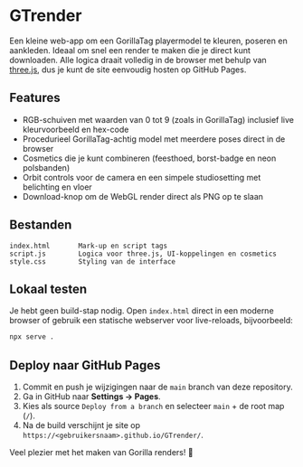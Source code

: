# GTrender

Een kleine web-app om een GorillaTag playermodel te kleuren, poseren en aankleden. Ideaal om snel een render te maken die je direct kunt downloaden. Alle logica draait volledig in de browser met behulp van [three.js](https://threejs.org/), dus je kunt de site eenvoudig hosten op GitHub Pages.

## Features

- RGB-schuiven met waarden van 0 tot 9 (zoals in GorillaTag) inclusief live kleurvoorbeeld en hex-code
- Procedurieel GorillaTag-achtig model met meerdere poses direct in de browser
- Cosmetics die je kunt combineren (feesthoed, borst-badge en neon polsbanden)
- Orbit controls voor de camera en een simpele studiosetting met belichting en vloer
- Download-knop om de WebGL render direct als PNG op te slaan

## Bestanden

```
index.html       Mark-up en script tags
script.js        Logica voor three.js, UI-koppelingen en cosmetics
style.css        Styling van de interface
```

## Lokaal testen

Je hebt geen build-stap nodig. Open `index.html` direct in een moderne browser of gebruik een statische webserver voor live-reloads, bijvoorbeeld:

```bash
npx serve .
```

## Deploy naar GitHub Pages

1. Commit en push je wijzigingen naar de `main` branch van deze repository.
2. Ga in GitHub naar **Settings → Pages**.
3. Kies als source `Deploy from a branch` en selecteer `main` + de root map (`/`).
4. Na de build verschijnt je site op `https://<gebruikersnaam>.github.io/GTrender/`.

Veel plezier met het maken van Gorilla renders! 🎉
